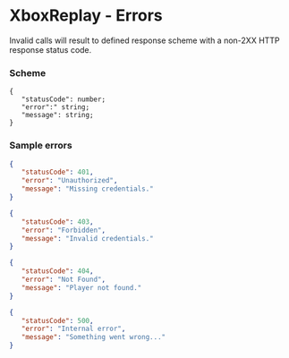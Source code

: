 # XboxReplay - Errors

Invalid calls will result to defined response scheme with a non-2XX HTTP response status code.

### Scheme
```
{
   "statusCode": number;
   "error":" string;
   "message": string;
}
```

### Sample errors
```json
{
   "statusCode": 401,
   "error": "Unauthorized",
   "message": "Missing credentials."
}
```

```json
{
   "statusCode": 403,
   "error": "Forbidden",
   "message": "Invalid credentials."
}
```

```json
{
   "statusCode": 404,
   "error": "Not Found",
   "message": "Player not found."
}
```

```json
{
   "statusCode": 500,
   "error": "Internal error",
   "message": "Something went wrong..."
}
```

